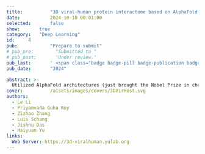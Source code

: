 ```yaml
---
title:          "3D viral-human protein interactome based on AlphaFold predictions"
date:           2024-10-10 00:01:00
selected:       false
show:		true
category:	"Deep Learning"
id:		4
pub:            "Prepare to submit"
# pub_pre:        "Submitted to "
# pub_post:       'Under review.'
pub_last:       ' <span class="badge badge-pill badge-publication badge-success">Spotlight</span>'
pub_date:       "2024"

abstract: >-
  Utilized AlphaFold architectures (just brought the Nobel Prize in chemistry to its developers!) to build the first comprehensive 3D database of viral-human protein-protein interaction structures. We addressed a critical gap in the current AlphaFold-Multimer-based studies for the viral-human interactome by curating a comprehensive and specific benchmark set. From the constructed 3D viral-human protein-protein interaction database, we also explore interface patterns among different viruses, providing new insights into viral mechanisms and potential therapeutic targets.
cover:          /assets/images/covers/3DVirHost.svg
authors:
  - Le Li
  - Priyamvada Guha Roy
  - Zizhao Zhang
  - Luis Schang
  - Jishnu Das
  - Haiyuan Yu
links:
  Web Server: https://3d-viralhuman.yulab.org
---
```

